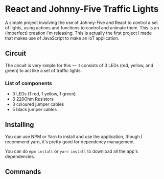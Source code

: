 # React and Johnny-Five Traffic Lights

A simple project involving the use of Johnny-Five and React to control a set of lights, using actions and functions to control and animate them. This is an (imperfect) creation I'm releasing. This is actually the first project I made that makes use of JavaScript to make an IoT application.

## Circuit

The circuit is very simple for this — it consists of 3 LEDs (red, yellow, and green) to act like a set of traffic lights.

### List of components

* 3 LEDs (1 red, 1 yellow, 1 green)
* 3 220Ohm Resistors
* 3 coloured jumper cables
* 5 black jumper cables

## Installing

You can use NPM or Yarn to install and use the application, though I recommend yarn, it's pretty good for dependency management.

You can do `npm install` or `yarn install` to download all the app's dependencies.

## Commands
